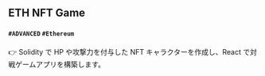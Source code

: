 ## ETH NFT Game

#### `#ADVANCED` `#Ethereum`

👉 Solidity で HP や攻撃力を付与した NFT キャラクターを作成し、React で対戦ゲームアプリを構築します。
